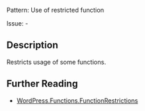 Pattern: Use of restricted function

Issue: -

## Description

Restricts usage of some functions.

## Further Reading

* [WordPress.Functions.FunctionRestrictions](https://github.com/WordPress/WordPress-Coding-Standards/tree/develop/WordPress/Sniffs/Functions/FunctionRestrictionsSniff.php)